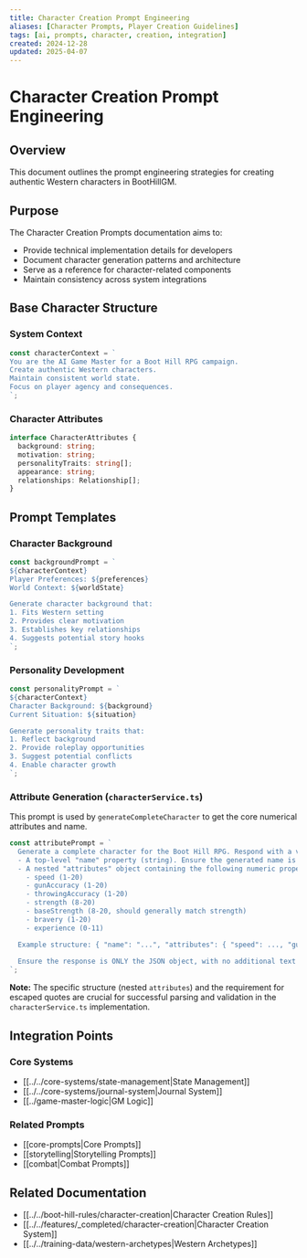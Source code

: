 ```yaml
---
title: Character Creation Prompt Engineering
aliases: [Character Prompts, Player Creation Guidelines]
tags: [ai, prompts, character, creation, integration]
created: 2024-12-28
updated: 2025-04-07
---
```


# Character Creation Prompt Engineering

## Overview
This document outlines the prompt engineering strategies for creating authentic Western characters in BootHillGM.

## Purpose
The Character Creation Prompts documentation aims to:
- Provide technical implementation details for developers
- Document character generation patterns and architecture
- Serve as a reference for character-related components
- Maintain consistency across system integrations

## Base Character Structure

### System Context
```typescript
const characterContext = `
You are the AI Game Master for a Boot Hill RPG campaign.
Create authentic Western characters.
Maintain consistent world state.
Focus on player agency and consequences.
`;
```

### Character Attributes
```typescript
interface CharacterAttributes {
  background: string;
  motivation: string;
  personalityTraits: string[];
  appearance: string;
  relationships: Relationship[];
}
```

## Prompt Templates

### Character Background
```typescript
const backgroundPrompt = `
${characterContext}
Player Preferences: ${preferences}
World Context: ${worldState}

Generate character background that:
1. Fits Western setting
2. Provides clear motivation
3. Establishes key relationships
4. Suggests potential story hooks
`;
```

### Personality Development
```typescript
const personalityPrompt = `
${characterContext}
Character Background: ${background}
Current Situation: ${situation}

Generate personality traits that:
1. Reflect background
2. Provide roleplay opportunities
3. Suggest potential conflicts
4. Enable character growth
`;
```

### Attribute Generation (`characterService.ts`)
This prompt is used by `generateCompleteCharacter` to get the core numerical attributes and name.
```typescript
const attributePrompt = `
  Generate a complete character for the Boot Hill RPG. Respond with a valid JSON object containing:
  - A top-level "name" property (string). Ensure the generated name is distinct and fitting for a character in the American Old West. IMPORTANT: If the name includes quotes (like nicknames), they MUST be properly escaped with a backslash (e.g., "Clayton \\"Cutter\\" McBride"). Do not include unescaped quotes within the name string.
  - A nested "attributes" object containing the following numeric properties:
    - speed (1-20)
    - gunAccuracy (1-20)
    - throwingAccuracy (1-20)
    - strength (8-20)
    - baseStrength (8-20, should generally match strength)
    - bravery (1-20)
    - experience (0-11)

  Example structure: { "name": "...", "attributes": { "speed": ..., "gunAccuracy": ..., ... } }
  
  Ensure the response is ONLY the JSON object, with no additional text or formatting.
`;
```
**Note:** The specific structure (nested `attributes`) and the requirement for escaped quotes are crucial for successful parsing and validation in the `characterService.ts` implementation.


## Integration Points

### Core Systems
- [[../../core-systems/state-management|State Management]]
- [[../../core-systems/journal-system|Journal System]]
- [[../game-master-logic|GM Logic]]

### Related Prompts
- [[core-prompts|Core Prompts]]
- [[storytelling|Storytelling Prompts]]
- [[combat|Combat Prompts]]

## Related Documentation
- [[../../boot-hill-rules/character-creation|Character Creation Rules]]
- [[../../features/_completed/character-creation|Character Creation System]]
- [[../../training-data/western-archetypes|Western Archetypes]]
